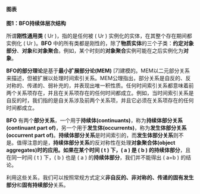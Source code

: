 #### 图表

**图1：BFO持续体层次结构**

所谓**刚性通用类** \( Ur \)，指的是任何被 \( Ur \) 实例化的实体，在其整个存在期间都实例化 \( Ur \)。**BFO** 中的所有类都是刚性的，除了**物质实体**的三个子类：**约定对象部分**、**对象**和**对象聚合**。例如，某个时刻的**对象聚合**实例可能在之后实例化为**对象**。

**BFO的部分理论**是基于**最小扩展部分论(MEM)** [7]建模的。MEM以二元部分关系来描述，但被扩展以处理时间索引关系。MEM公理指出，部分关系是自反的、反对称的、传递的、弱补充的，并表现出唯一积性质。任何时间索引关系都意味着前两个关系项存在，并且在关系项存在的任何时间都成立。例如，当时间索引关系是自反的时，我们指的是自关系涉及前两个关系项，并且它必须在关系项存在的任何时间都成立。

**BFO** 有两个**部分关系**，一个用于**持续体(continuants)**，称为**持续体部分关系(continuant part of)**，另一个用于**发生体(occurrents)**，称为**发生体部分关系(occurrent part of)**。**持续体部分关系**是时间索引的，而**发生体部分关系**则不是。值得注意的是，**持续体部分关系**的反对称性在处理**对象聚合体(object aggregates)**时的应用。如果在某个时间 \( t \) 下，\( a \) 是 \( b \) 的**持续体部分**，且在同一时间 \( t \) 下，\( b \) 也是 \( a \) 的**持续体部分**，我们并不能得出 \( a=b \) 的结论。

利用这些关系，我们可以按照常规方式定义**非自反的、非对称的、传递的固有发生部分**和**固有持续部分**关系。
